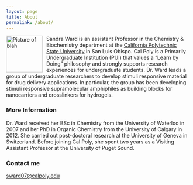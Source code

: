 ```yaml
---
layout: page
title: About
permalink: /about/
---
```



<img src="{{site.baseurl}}/images/MAT02341.jpg" alt="Picture of blah" width="100"
style="float: left; margin-top: 0px; margin-right: 10px" />


Sandra Ward is an assistant Professor in the Chemistry & Biochemistry department at the [California Polytechnic State University](calpoly.edu) in San Luis Obispo. Cal Poly is a Primarily Undergraduate Institution (PUI) that values a “Learn by Doing” philosophy and strongly supports research experiences for undergraduate students. Dr. Ward leads a group of undergraduate researchers to develop stimuli responsive material for drug delivery applications. In particular, the group has been developing stimuli responsive supramolecular amphiphiles as building blocks for nanocarriers and crosslinkers for hydrogels.

### More Information

Dr. Ward received her BSc in Chemistry from the University of Waterloo in 2007 and her PhD in Organic Chemistry from the University of Calgary in 2012. She carried out post-doctoral research at the University of Geneva in Switzerland. Before joining Cal Poly, she spent two years as a Visiting Assistant Professor at the University of Puget Sound.

### Contact me

[sward07@calpoly.edu](sward07@calpoly.edu)
